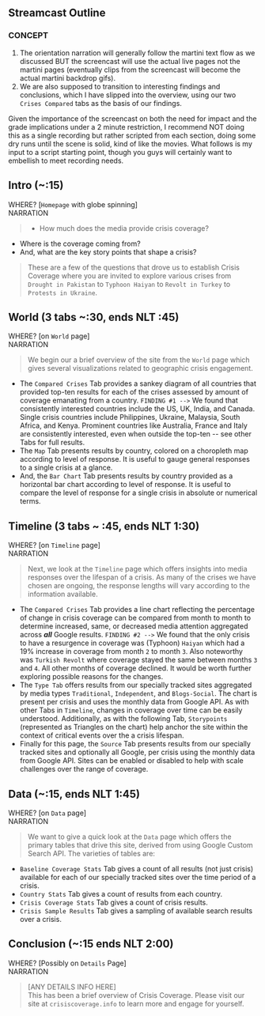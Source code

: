 ## Streamcast Outline
### CONCEPT
1. The orientation narration will generally follow the martini text flow as we discussed BUT the screencast will use the actual live pages not the martini pages (eventually clips from the screencast will become the actual martini backdrop gifs).  
2. We are also supposed to transition to interesting findings and conclusions, which I have slipped into the overview, using our two `Crises Compared` tabs as the basis of our findings.  

Given the importance of the screencast on both the need for impact and the grade implications under a 2 minute restriction, I recommend NOT doing this as a single recording but rather scripted from each section, doing some dry runs until the scene is solid, kind of like the movies. What follows is my input to a script starting point, though you guys will certainly want to embellish to meet recording needs.

## Intro (~:15)
WHERE? [`Homepage` with globe spinning]  
NARRATION  
>* How much does the media provide crisis coverage? 
* Where is the coverage coming from? 
* And, what are the key story points that shape a crisis?

>These are a few of the questions that drove us to establish Crisis Coverage where you are invited to explore various crises from `Drought in Pakistan` to `Typhoon Haiyan` to `Revolt in Turkey` to `Protests in Ukraine`. 

## World (3 tabs ~:30, ends NLT :45)
WHERE? [on `World` page]  
NARRATION  
>We begin our a brief overview of the site from the `World` page which gives several visualizations related to geographic crisis engagement. 
* The `Compared Crises` Tab provides a sankey diagram of all countries that provided top-ten results for each of the crises assessed by amount of coverage emanating from a country. `FINDING #1 -->` We found that consistently interested countries include the US, UK, India, and Canada. Single crisis countries include Philippines, Ukraine, Malaysia, South Africa, and Kenya. Prominent countries like Australia, France and Italy are consistently interested, even when outside the top-ten -- see other Tabs for full results.  
* The `Map` Tab presents results by country, colored on a choropleth map according to level of response. It is useful to gauge general responses to a single crisis at a glance.  
* And, the `Bar Chart` Tab presents results by country provided as a horizontal bar chart according to level of response. It is useful to compare the level of response for a single crisis in absolute or numerical terms.  

## Timeline (3 tabs ~ :45, ends NLT 1:30)
WHERE? [on `Timeline` page]  
NARRATION  
>Next, we look at the `Timeline` page which offers insights into media responses over the lifespan of a crisis. As many of the crises we have chosen are ongoing, the response lengths will vary according to the information available.
* The `Compared Crises` Tab provides a line chart reflecting the percentage of change in crisis coverage can be compared from month to month to determine increased, same, or decreased media attention aggregated across ___all___ Google results. `FINDING #2 -->` We found that the only crisis to have a resurgence in coverage was (Typhoon) `Haiyan` which had a 19% increase in coverage from month `2` to month `3`. Also noteworthy was `Turkish Revolt` where coverage stayed the same between months `3` and `4`. All other months of coverage declined. It would be worth further exploring possible reasons for the changes.
* The `Type Tab` offers results from our specially tracked sites aggregated by media types `Traditional`, `Independent`, and `Blogs-Social`. The chart is present per crisis and uses the monthly data from Google API. As with other Tabs in `Timeline`, changes in coverage over time can be easily understood. Additionally, as with the following Tab, `Storypoints` (represented as Triangles on the chart) help anchor the site within the context of critical events over the a crisis lifespan.
* Finally for this page, the `Source` Tab presents results from our specially tracked sites and optionally all Google, per crisis using the monthly data from Google API. Sites can be enabled or disabled to help with scale challenges over the range of coverage.

## Data (~:15, ends NLT 1:45)
WHERE? [on `Data` page]  
NARRATION  
>We want to give a quick look at the `Data` page which offers the primary tables that drive this site, derived from using Google Custom Search API. The varieties of tables are:
* `Baseline Coverage Stats` Tab gives a count of all results (not just crisis) available for each of our specially tracked sites over the time period of a crisis.
* `Country Stats` Tab gives a count of results from each country.
* `Crisis Coverage Stats` Tab gives a count of crisis results.
* `Crisis Sample Results` Tab gives a sampling of available search results over a crisis.

## Conclusion (~:15 ends NLT 2:00)
WHERE? [Possibly on `Details` Page]  
NARRATION  
>[ANY DETAILS INFO HERE]  
This has been a brief overview of Crisis Coverage. Please visit our site at `crisiscoverage.info` to learn more and engage for yourself.

